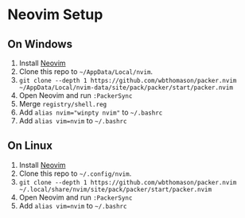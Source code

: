 # Neovim Setup

## On Windows

1. Install [Neovim](https://neovim.io/)
2. Clone this repo to `~/AppData/Local/nvim`.
3. `git clone --depth 1 https://github.com/wbthomason/packer.nvim ~/AppData/Local/nvim-data/site/pack/packer/start/packer.nvim`
4. Open Neovim and run `:PackerSync`
5. Merge `registry/shell.reg`
6. Add `alias nvim="winpty nvim"` to `~/.bashrc`
7. Add `alias vim=nvim` to `~/.bashrc`

## On Linux

1. Install [Neovim](https://neovim.io/)
2. Clone this repo to `~/.config/nvim`.
3. `git clone --depth 1 https://github.com/wbthomason/packer.nvim ~/.local/share/nvim/site/pack/packer/start/packer.nvim`
4. Open Neovim and run `:PackerSync`
5. Add `alias vim=nvim` to `~/.bashrc`

